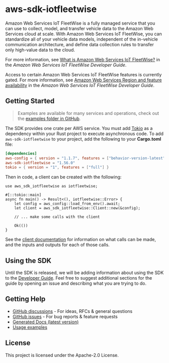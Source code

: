 # aws-sdk-iotfleetwise

Amazon Web Services IoT FleetWise is a fully managed service that you can use to collect, model, and transfer vehicle data to the Amazon Web Services cloud at scale. With Amazon Web Services IoT FleetWise, you can standardize all of your vehicle data models, independent of the in-vehicle communication architecture, and define data collection rules to transfer only high-value data to the cloud.

For more information, see [What is Amazon Web Services IoT FleetWise?](https://docs.aws.amazon.com/iot-fleetwise/latest/developerguide/) in the _Amazon Web Services IoT FleetWise Developer Guide_.

Access to certain Amazon Web Services IoT FleetWise features is currently gated. For more information, see [Amazon Web Services Region and feature availability](https://docs.aws.amazon.com/iot-fleetwise/latest/developerguide/fleetwise-regions.html) in the _Amazon Web Services IoT FleetWise Developer Guide_.

## Getting Started

> Examples are available for many services and operations, check out the
> [examples folder in GitHub](https://github.com/awslabs/aws-sdk-rust/tree/main/examples).

The SDK provides one crate per AWS service. You must add [Tokio](https://crates.io/crates/tokio)
as a dependency within your Rust project to execute asynchronous code. To add `aws-sdk-iotfleetwise` to
your project, add the following to your **Cargo.toml** file:

```toml
[dependencies]
aws-config = { version = "1.1.7", features = ["behavior-version-latest"] }
aws-sdk-iotfleetwise = "1.56.0"
tokio = { version = "1", features = ["full"] }
```

Then in code, a client can be created with the following:

```rust,no_run
use aws_sdk_iotfleetwise as iotfleetwise;

#[::tokio::main]
async fn main() -> Result<(), iotfleetwise::Error> {
    let config = aws_config::load_from_env().await;
    let client = aws_sdk_iotfleetwise::Client::new(&config);

    // ... make some calls with the client

    Ok(())
}
```

See the [client documentation](https://docs.rs/aws-sdk-iotfleetwise/latest/aws_sdk_iotfleetwise/client/struct.Client.html)
for information on what calls can be made, and the inputs and outputs for each of those calls.

## Using the SDK

Until the SDK is released, we will be adding information about using the SDK to the
[Developer Guide](https://docs.aws.amazon.com/sdk-for-rust/latest/dg/welcome.html). Feel free to suggest
additional sections for the guide by opening an issue and describing what you are trying to do.

## Getting Help

* [GitHub discussions](https://github.com/awslabs/aws-sdk-rust/discussions) - For ideas, RFCs & general questions
* [GitHub issues](https://github.com/awslabs/aws-sdk-rust/issues/new/choose) - For bug reports & feature requests
* [Generated Docs (latest version)](https://awslabs.github.io/aws-sdk-rust/)
* [Usage examples](https://github.com/awslabs/aws-sdk-rust/tree/main/examples)

## License

This project is licensed under the Apache-2.0 License.

